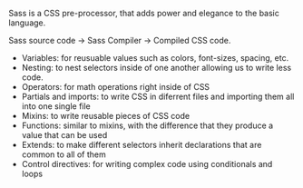 Sass is a CSS pre-processor, that adds power and elegance to the basic language.

Sass source code -> Sass Compiler -> Compiled CSS code.

- Variables: for reusuable values such as colors, font-sizes, spacing, etc. 
- Nesting: to nest selectors inside of one another allowing us to write less code.
- Operators: for math operations right inside of CSS
- Partials and imports: to write CSS in diferrent files and importing them all into one single file
- Mixins: to write reusable pieces of CSS code
- Functions: similar to mixins, with the difference that they produce a value that can be used
- Extends: to make different selectors inherit declarations that are common to all of them
- Control directives: for writing complex code using conditionals and loops
